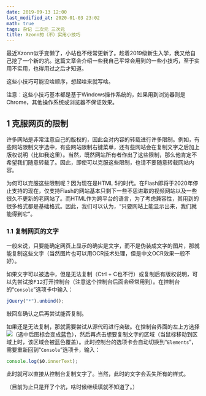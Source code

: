```yaml
---
date: 2019-09-13 12:00
last_modified_at: 2020-01-03 23:02
math: true
tags: 杂记 二次元 三次元
title: Xzonn的（不）实用小技巧
---
```

最近Xzonn似乎变懒了，小站也不经常更新了。趁着2019级新生入学，我又给自己挖了一个新的坑。这篇文章会介绍一些我自己平常会用到的一些小技巧，至于实用不实用，也得用过之后才知道。

这些小技巧可能没啥顺序，想起啥来就写啥。

注意：这些小技巧基本都是基于Windows操作系统的，如果用到浏览器则是Chrome，其他操作系统或浏览器不保证效果。

## 1 克服网页的限制
许多网站是非常注意自己的版权的，因此会对内容的转载进行许多限制。例如，有些网站限制文字选中，有些网站限制右键菜单，还有些网站会在复制文字之后加上版权说明（比如我这里）。当然，既然网站所有者作出了这些限制，那么他肯定不希望我们随意转载了。因此，即使可以克服这些限制，也请不要随意转载网站内容。

为何可以克服这些限制呢？因为现在是HTML 5的时代。在Flash即将于2020年停止支持的现在，仅支持Flash的网站基本只剩下一些不思进取的视频网站以及一些很久不更新的老网站了。而HTML作为跨平台的语言，为了考虑兼容性，其用到的很多格式都是基础格式。因此，我们可以认为，“只要网站上能显示出来，我们就能得到它”。

### 1.1 复制网页的文字
一般来说，只要能确定网页上显示的确实是文字，而不是伪装成文字的图片，那就能复制这些文字（当然图片也可以用OCR技术处理，但是中文OCR效果一般不好）。

如果文字可以被选中，但是无法复制（Ctrl + C也不行）或复制后有版权说明，可以先尝试按<kbd>F12</kbd>打开控制台（注意这个控制台后面会经常用到）。在控制台的“`Console`”选项卡中输入：

```javascript
jQuery("*").unbind();
```

敲回车确认之后再尝试能否复制。

如果还是无法复制，那就需要尝试从源代码进行突破。在控制台界面的左上方选择<img src="https://i.loli.net/2019/09/15/xhS4ZTcPKRgk2wz.gif" class="imageIcon" />（选中后图标会变成蓝色），然后再点击想要复制文字的区域（当鼠标移动到区域上时，该区域会被蓝色覆盖）。此时控制台的选项卡会自动切换到“`Elements`”，需要重新回到“`Console`”选项卡，输入：

```javascript
console.log($0.innerText);
```

此时就可以直接从控制台复制文字了。当然，此时的文字会丢失所有的样式。

（目前为止只是开了个坑，啥时候继续填就不知道了。）